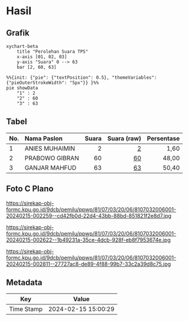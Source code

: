 # Hasil

## Grafik

```mermaid
xychart-beta
    title "Perolehan Suara TPS"
    x-axis [01, 02, 03]
    y-axis "Suara" 0 --> 63
    bar [2, 60, 63]
```

```mermaid
%%{init: {"pie": {"textPosition": 0.5}, "themeVariables": {"pieOuterStrokeWidth": "5px"}} }%%
pie showData
    "1" : 2
    "2" : 60
    "3" : 63
```

## Tabel

| No. | Nama Paslon    | Suara | Suara (raw) | Persentase |
|:--- |:-------------- | -----:| -----------:| ----------:|
| 1   | ANIES MUHAIMIN | 2     | [2][p-1]    | 1,60       |
| 2   | PRABOWO GIBRAN | 60    | [60][p-2]   | 48,00      |
| 3   | GANJAR MAHFUD  | 63    | [63][p-3]   | 50,40      |


[p-1]: https://github.com/gigit-pemilu/pemilu-2024-81-maluku/blob/main/pilpres/hitung-suara/sub/81-maluku/sub/07-kepulauan-aru/sub/03-aru-tengah/sub/2006-lorang/sub/001-tps/sub/paslon-1.txt
[p-2]: https://github.com/gigit-pemilu/pemilu-2024-81-maluku/blob/main/pilpres/hitung-suara/sub/81-maluku/sub/07-kepulauan-aru/sub/03-aru-tengah/sub/2006-lorang/sub/001-tps/sub/paslon-2.txt
[p-3]: https://github.com/gigit-pemilu/pemilu-2024-81-maluku/blob/main/pilpres/hitung-suara/sub/81-maluku/sub/07-kepulauan-aru/sub/03-aru-tengah/sub/2006-lorang/sub/001-tps/sub/paslon-3.txt

## Foto C Plano

https://sirekap-obj-formc.kpu.go.id/9dcb/pemilu/ppwp/81/07/03/20/06/8107032006001-20240215-002259--cd42fb0d-22d4-43bb-88bd-851821f2e8d7.jpg

https://sirekap-obj-formc.kpu.go.id/9dcb/pemilu/ppwp/81/07/03/20/06/8107032006001-20240215-002622--1b49231a-35ce-4dcb-928f-eb8f7953674e.jpg

https://sirekap-obj-formc.kpu.go.id/9dcb/pemilu/ppwp/81/07/03/20/06/8107032006001-20240215-002811--27727ac8-de89-4f88-99b7-33c2a39d8c75.jpg


## Metadata

| Key        | Value               |
| ---------- | ------------------- |
| Time Stamp | 2024-02-15 15:00:29 |



